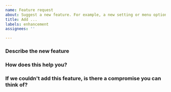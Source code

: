 ```yaml
---
name: Feature request
about: Suggest a new feature. For example, a new setting or menu option.
title: Add ...
labels: enhancement
assignees: ''

---
```


<!-- If you're asking for an integration with another service (e.g. Trello), please use the "Integration request" issue template instead! -->

### Describe the new feature

<!-- A clear and concise description of what the new feature is. E.g. "I would like a setting to remind me to track time every X minutes." -->

### How does this help you?

<!-- Provide additional context - what problem is this solving, how does it improve your productivity? -->

### If we couldn't add this feature, is there a compromise you can think of?

<!-- Think of a less-perfect solution. It's OK if the answer is no. -->
